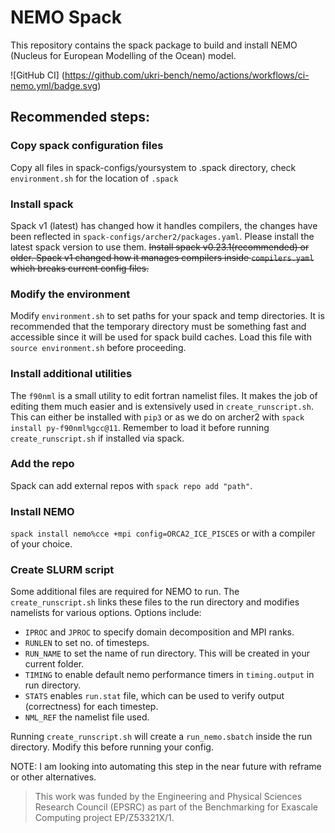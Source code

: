# NEMO Spack
This repository contains the spack package to build and install NEMO (Nucleus for European Modelling of the Ocean) model.

![GitHub CI]
(https://github.com/ukri-bench/nemo/actions/workflows/ci-nemo.yml/badge.svg)

## Recommended steps:
### Copy spack configuration files
Copy all files in spack-configs/yoursystem to .spack directory, check `environment.sh` for the location of `.spack`
### Install spack
Spack v1 (latest) has changed how it handles compilers, the changes have been reflected in `spack-configs/archer2/packages.yaml`. Please install the latest spack version to use them.
~~Install spack v0.23.1(recommended) or older. Spack v1 changed how it manages compilers inside `compilers.yaml` which breaks current config files.~~
### Modify the environment
Modify `environment.sh` to set paths for your spack and temp directories. It is recommended that the temporary directory must be something fast and accessible since it will be used for spack build caches. Load this file with `source environment.sh` before proceeding.
### Install additional utilities
The `f90nml` is a small utility to edit fortran namelist files. It makes the job of editing them much easier and is extensively used in `create_runscript.sh`. This can either be installed with `pip3` or as we do on archer2 with `spack install py-f90nml%gcc@11`. Remember to load it before running `create_runscript.sh` if installed via spack.
### Add the repo
 Spack can add external repos with `spack repo add "path"`.
### Install NEMO
`spack install nemo%cce +mpi config=ORCA2_ICE_PISCES` or with a compiler of your choice.
### Create SLURM script
Some additional files are required for NEMO to run. The `create_runscript.sh` links these files to the run directory and modifies namelists for various options. Options include:
* `IPROC` and `JPROC` to specify domain decomposition and MPI ranks.
* `RUNLEN` to set no. of timesteps.
* `RUN_NAME` to set the name of run directory. This will be created in your current folder.
* `TIMING` to enable default nemo performance timers in `timing.output` in run directory.
* `STATS` enables `run.stat` file, which can be used to verify output (correctness) for each timestep.
* `NML_REF` the namelist file used.

Running `create_runscript.sh` will create a `run_nemo.sbatch` inside the run directory. Modify this before running your config.

NOTE: I am looking into automating this step in the near future with reframe or other alternatives.

> This work was funded by the Engineering and Physical Sciences Research Council (EPSRC) as part of the Benchmarking for Exascale Computing project EP/Z53321X/1.
